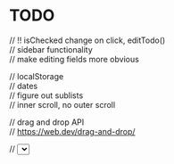 # TODO

// !! isChecked change on click, editTodo()            
// sidebar functionality        
// make editing fields more obvious

// localStorage             
// dates            
// figure out sublists              
// inner scroll, no outer scroll            

// drag and drop API            
// https://web.dev/drag-and-drop/       

// <select> pulldown for priority (maybe put this into expanded card and not normal todo)        